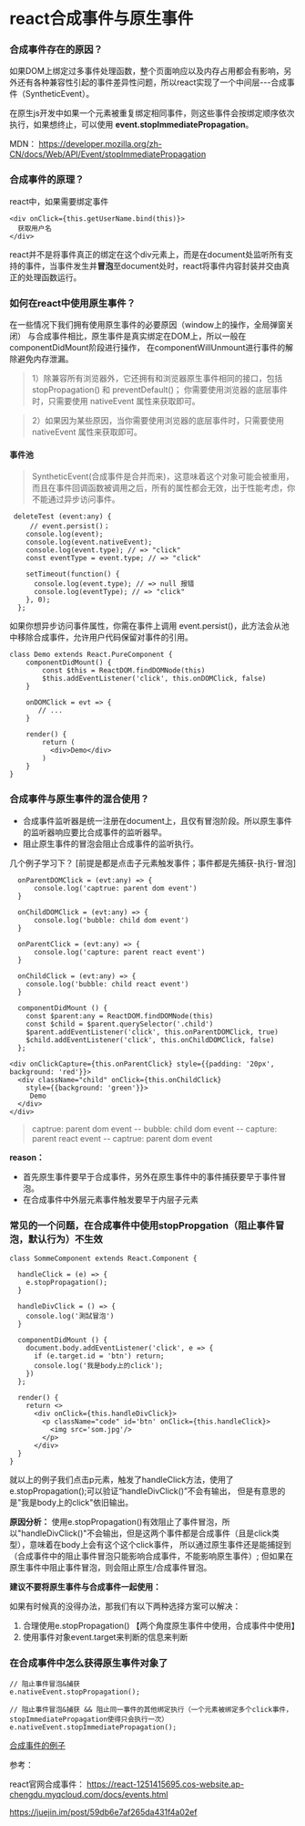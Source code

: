 
# react合成事件与原生事件

### 合成事件存在的原因？
如果DOM上绑定过多事件处理函数，整个页面响应以及内存占用都会有影响，另外还有各种兼容性引起的事件差异性问题，所以react实现了一个中间层---合成事件（SyntheticEvent）。

在原生js开发中如果一个元素被重复绑定相同事件，则这些事件会按绑定顺序依次执行，如果想终止，可以使用 <strong>event.stopImmediatePropagation</strong>。

MDN：
<https://developer.mozilla.org/zh-CN/docs/Web/API/Event/stopImmediatePropagation>
### 合成事件的原理？
react中，如果需要绑定事件

```
<div onClick={this.getUserName.bind(this)}>
  获取用户名
</div>
```
react并不是将事件真正的绑定在这个div元素上，而是在document处监听所有支持的事件，当事件发生并<strong>冒泡</strong>至document处时，react将事件内容封装并交由真正的处理函数运行。

### 如何在react中使用原生事件？
在一些情况下我们拥有使用原生事件的必要原因（window上的操作，全局弹窗关闭）
与合成事件相比，原生事件是真实绑定在DOM上，所以一般在componentDidMount阶段进行操作，
在componentWillUnmount进行事件的解除避免内存泄漏。

> 1）除兼容所有浏览器外，它还拥有和浏览器原生事件相同的接口，包括 stopPropagation() 和 preventDefault()；
你需要使用浏览器的底层事件时，只需要使用 nativeEvent 属性来获取即可。

>2）如果因为某些原因，当你需要使用浏览器的底层事件时，只需要使用 nativeEvent 属性来获取即可。

#### 事件池
>SyntheticEvent(合成事件是合并而来)，这意味着这个对象可能会被重用，而且在事件回调函数被调用之后，所有的属性都会无效，出于性能考虑，你不能通过异步访问事件。

```
 deleteTest (event:any) {
 	 // event.persist()；
    console.log(event);
    console.log(event.nativeEvent);
    console.log(event.type); // => "click"
    const eventType = event.type; // => "click"
  
    setTimeout(function() {
      console.log(event.type); // => null 报错
      console.log(eventType); // => "click"
    }, 0);
  };
```

如果你想异步访问事件属性，你需在事件上调用 event.persist()，此方法会从池中移除合成事件，允许用户代码保留对事件的引用。

```
class Demo extends React.PureComponent {
    componentDidMount() {
        const $this = ReactDOM.findDOMNode(this)
        $this.addEventListener('click', this.onDOMClick, false)
    }

    onDOMClick = evt => {
       // ...
    }

    render() {
        return (
          <div>Demo</div>
        )
    }
}

```
### 合成事件与原生事件的混合使用？
- 合成事件监听器是统一注册在document上，且仅有冒泡阶段。所以原生事件的监听器响应要比合成事件的监听器早。
- 阻止原生事件的冒泡会阻止合成事件的监听执行。

几个例子学习下？
[前提是都是点击子元素触发事件；事件都是先捕获-执行-冒泡]

```
  onParentDOMClick = (evt:any) => {
      console.log('captrue: parent dom event')
  }

  onChildDOMClick = (evt:any) => {
      console.log('bubble: child dom event')
  }    

  onParentClick = (evt:any) => {
      console.log('capture: parent react event')
  }

  onChildClick = (evt:any) => {   
    console.log('bubble: child react event')
  }

  componentDidMount () {
    const $parent:any = ReactDOM.findDOMNode(this)
    const $child = $parent.querySelector('.child')
    $parent.addEventListener('click', this.onParentDOMClick, true)
    $child.addEventListener('click', this.onChildDOMClick, false)
  };

<div onClickCapture={this.onParentClick} style={{padding: '20px', background: 'red'}}>
  <div className="child" onClick={this.onChildClick} 
  	style={{background: 'green'}}>
     Demo
  </div>
</div>
```
> captrue: parent dom event -- bubble: child dom event 
> -- capture: parent react event -- captrue: parent dom event

<strong>reason：</strong>

- 首先原生事件要早于合成事件，另外在原生事件中的事件捕获要早于事件冒泡。
- 在合成事件中外层元素事件触发要早于内层子元素 


### 常见的一个问题，在合成事件中使用stopPropgation（阻止事件冒泡，默认行为）不生效

```
class SommeComponent extends React.Component {

  handleClick = (e) => {
    e.stopPropagation();
  }
  
  handleDivClick = () => {
    console.log('測試冒泡')
  }

  componentDidMount () {
    document.body.addEventListener('click', e => {
      if (e.target.id = 'btn') return;
      console.log('我是body上的click');
    })
  };

  render() {
    return <>
      <div onClick={this.handleDivClick}>
        <p className="code" id='btn' onClick={this.handleClick}>
          <img src='som.jpg'/>
        </p>
      </div>
  }
}

```
就以上的例子我们点击p元素，触发了handleClick方法，使用了 e.stopPropagation();可以验证“handleDivClick()”不会有输出，
但是有意思的是"我是body上的click"依旧输出。

**原因分析：**
使用e.stopPropagation()有效阻止了事件冒泡，所以"handleDivClick()"不会输出，但是这两个事件都是合成事件（且是click类型），意味着在body上会有这个这个click事件，
所以通过原生事件还是能捕捉到（合成事件中的阻止事件冒泡只能影响合成事件，不能影响原生事件）; 但如果在原生事件中阻止事件冒泡，则会阻止原生/合成事件冒泡。

**建议不要将原生事件与合成事件一起使用：**

如果有时候真的没得办法，那我们有以下两种选择方案可以解决：

1. 合理使用e.stopPropagation() 【两个角度原生事件中使用，合成事件中使用】
2. 使用事件对象event.target来判断的信息来判断

### 在合成事件中怎么获得原生事件对象了

```
// 阻止事件冒泡&捕获
e.nativeEvent.stopPropagation(); 

// 阻止事件冒泡&捕获 && 阻止同一事件的其他绑定执行（一个元素被绑定多个click事件，stopImmediatePropagation使得只会执行一次）
e.nativeEvent.stopImmediatePropagation();
```

[合成事件的例子](https://mp.weixin.qq.com/s/NLJlcdhMcPPgrS8KrnmQ9A)

参考：

react官网合成事件：
<https://react-1251415695.cos-website.ap-chengdu.myqcloud.com/docs/events.html>

<https://juejin.im/post/59db6e7af265da431f4a02ef>

